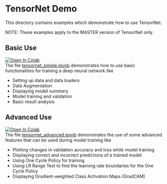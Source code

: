 # TensorNet Demo

This directory contains examples which demonstrate how to use TensorNet.

NOTE: These examples apply to the MASTER version of TensorNet only.

## Basic Use

[![Open In Colab](https://colab.research.google.com/assets/colab-badge.svg)](https://colab.research.google.com/drive/1giK0imE8v1B8hFG02G-nzwTOm1nn9qwq)  
The file [tensornet_simple.ipynb](tensornet_simple.ipynb) demonstrates how to use basic functionalities for training a deep neural network like
- Setting up data and data loaders
- Data Augmentation
- Displaying model summary
- Model training and validation
- Basic result analysis

## Advanced Use

[![Open In Colab](https://colab.research.google.com/assets/colab-badge.svg)](https://colab.research.google.com/drive/1o3g-tL4c1QPr4KkbPvGyBXPTYh4SoJ1f)  
The file [tensornet_advanced.ipynb](tensornet_advanced.ipynb) demonstrates the use of some advanced features that can be used during model training like
- Plotting changes in validation accuracy and loss while model training
- Displaying correct and incorrect predictions of a trained model
- Using One Cycle Policy for training
- Using LR Range Test to find the learning rate boundaries for the One Cycle Policy
- Displaying Gradient-weighted Class Activation Maps (GradCAM)
